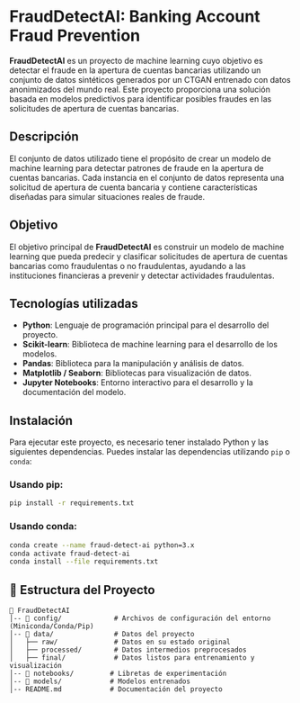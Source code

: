 
# FraudDetectAI: Banking Account Fraud Prevention

**FraudDetectAI** es un proyecto de machine learning cuyo objetivo es detectar el fraude en la apertura de cuentas bancarias utilizando un conjunto de datos sintéticos generados por un CTGAN entrenado con datos anonimizados del mundo real. Este proyecto proporciona una solución basada en modelos predictivos para identificar posibles fraudes en las solicitudes de apertura de cuentas bancarias.

## Descripción

El conjunto de datos utilizado tiene el propósito de crear un modelo de machine learning para detectar patrones de fraude en la apertura de cuentas bancarias. Cada instancia en el conjunto de datos representa una solicitud de apertura de cuenta bancaria y contiene características diseñadas para simular situaciones reales de fraude.

## Objetivo

El objetivo principal de **FraudDetectAI** es construir un modelo de machine learning que pueda predecir y clasificar solicitudes de apertura de cuentas bancarias como fraudulentas o no fraudulentas, ayudando a las instituciones financieras a prevenir y detectar actividades fraudulentas.

## Tecnologías utilizadas

- **Python**: Lenguaje de programación principal para el desarrollo del proyecto.
- **Scikit-learn**: Biblioteca de machine learning para el desarrollo de los modelos.
- **Pandas**: Biblioteca para la manipulación y análisis de datos.
- **Matplotlib / Seaborn**: Bibliotecas para visualización de datos.
- **Jupyter Notebooks**: Entorno interactivo para el desarrollo y la documentación del modelo.

## Instalación

Para ejecutar este proyecto, es necesario tener instalado Python y las siguientes dependencias. Puedes instalar las dependencias utilizando `pip` o `conda`:

### Usando pip:
```bash
pip install -r requirements.txt
```

### Usando conda:
```bash
conda create --name fraud-detect-ai python=3.x
conda activate fraud-detect-ai
conda install --file requirements.txt
```

## 📂 Estructura del Proyecto
```
📁 FraudDetectAI
│-- 📂 config/             # Archivos de configuración del entorno (Miniconda/Conda/Pip)
│-- 📂 data/               # Datos del proyecto
│   ├── raw/              # Datos en su estado original
│   ├── processed/        # Datos intermedios preprocesados
│   ├── final/            # Datos listos para entrenamiento y visualización
│-- 📂 notebooks/         # Libretas de experimentación
│-- 📂 models/            # Modelos entrenados
│-- README.md            # Documentación del proyecto
```
